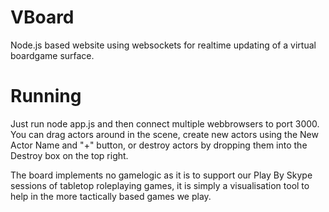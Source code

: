 VBoard
======

Node.js based website using websockets for realtime updating of a virtual boardgame surface.

Running
=======

Just run node app.js and then connect multiple webbrowsers to port 3000. You can drag actors around in the scene, create new actors using the New Actor Name and "+" button, or destroy actors by dropping them into the Destroy box on the top right.

The board implements no gamelogic as it is to support our Play By Skype sessions of tabletop roleplaying games, it is simply a visualisation tool to help in the more tactically based games we play.
